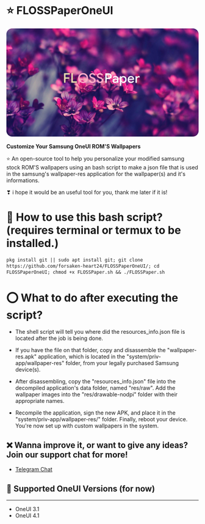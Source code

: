 # ⭐ FLOSSPaperOneUI

![flosspaper-banner](https://github.com/forsaken-heart24/FLOSSPaperOneUI/blob/main/banner_image/FLOSSPaper_rounded_final.png?raw=true)

**Customize Your Samsung OneUI ROM'S Wallpapers**

⭐️ An open-source tool to help you personalize your modified samsung stock ROM'S wallpapers using an 
bash script to make a json file that is used in the samsung's wallpaper-res application
for the wallpaper(s) and it's informations.

❣ i hope it would be an useful tool for you, thank me later if it is!

# 🔆 How to use this bash script? (requires terminal or termux to be installed.)
```
pkg install git || sudo apt install git; git clone https://github.com/forsaken-heart24/FLOSSPaperOneUI/; cd FLOSSPaperOneUI; chmod +x FLOSSPaper.sh && ./FLOSSPaper.sh
```

# ⭕ What to do after executing the script?
* The shell script will tell you where did the resources_info.json file is located after the job is being done.

* If you have the file on that folder, copy and disassemble the "wallpaper-res.apk" application, which is located in the "system/priv-app/wallpaper-res" folder, from your legally purchased Samsung device(s).

* After disassembling, copy the "resources_info.json" file into the decompiled application's data folder, named "res/raw". Add the wallpaper images into the "res/drawable-nodpi" folder with their appropriate names.

* Recompile the application, sign the new APK, and place it in the "system/priv-app/wallpaper-res/" folder. Finally, reboot your device. You're now set up with custom wallpapers in the system.

## ❌ Wanna improve it, or want to give any ideas? Join our support chat for more!
* [Telegram Chat](https://t.me/equinoxfromlunaandetclore)
 
## 🛑 Supported OneUI Versions (for now)
-------------------

* OneUI 3.1
* OneUI 4.1